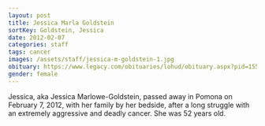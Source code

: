 ```yaml
---
layout: post
title: Jessica Marla Goldstein
sortKey: Goldstein, Jessica
date: 2012-02-07
categories: staff
tags: cancer
images: /assets/staff/jessica-m-goldstein-1.jpg
obituary: https://www.legacy.com/obituaries/lohud/obituary.aspx?pid=155913608
gender: female
---
```

Jessica, aka Jessica Marlowe-Goldstein, passed away in Pomona on February 7, 2012, with her family by her bedside, after a long struggle with an extremely aggressive and deadly cancer.   She was 52 years old.
